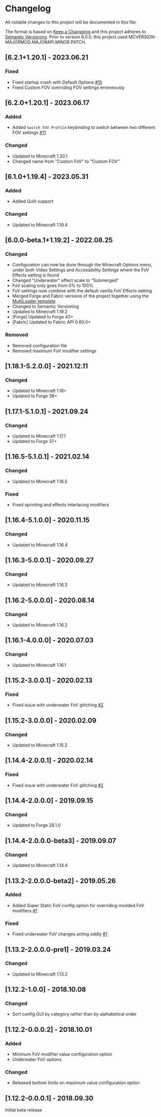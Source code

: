 # Changelog
All notable changes to this project will be documented in this file.

The format is based on [Keep a Changelog](http://keepachangelog.com/en/1.0.0/) and this project adheres to [Semantic Versioning](http://semver.org/spec/v2.0.0.html).
Prior to version 6.0.0, this project used MCVERSION-MAJORMOD.MAJORAPI.MINOR.PATCH.

## [6.2.1+1.20.1] - 2023.06.21
### Fixed
- Fixed startup crash with Default Options [#15](https://github.com/illusivesoulworks/customfov/issues/15)
- Fixed Custom FOV overriding FOV settings erroneously

## [6.2.0+1.20.1] - 2023.06.17
### Added
- Added `Switch FOV Profile` keybinding to switch between two different FOV settings [#11](https://github.com/illusivesoulworks/customfov/issues/11)
### Changed
- Updated to Minecraft 1.20.1
- Changed name from "Custom FoV" to "Custom FOV"

## [6.1.0+1.19.4] - 2023.05.31
### Added
- Added Quilt support
### Changed
- Updated to Minecraft 1.19.4

## [6.0.0-beta.1+1.19.2] - 2022.08.25
### Changed
- Configuration can now be done through the Minecraft Options menu, under both Video Settings and Accessibility Settings
where the FoV Effects setting is found
- Changed "Underwater" effect scale to "Submerged"
- FoV scaling only goes from 0% to 100%
- FoV settings now combine with the default vanilla FoV Effects setting
- Merged Forge and Fabric versions of the project together using the [MultiLoader template](https://github.com/jaredlll08/MultiLoader-Template)
- Changed to Semantic Versioning
- Updated to Minecraft 1.19.2
- [Forge] Updated to Forge 43+
- [Fabric] Updated to Fabric API 0.60.0+
### Removed
- Removed configuration file
- Removed maximum FoV modifier settings

## [1.18.1-5.2.0.0] - 2021.12.11
### Changed
- Updated to Minecraft 1.18+
- Updated to Forge 38+

## [1.17.1-5.1.0.1] - 2021.09.24
### Changed
- Updated to Minecraft 1.17.1
- Updated to Forge 37+

## [1.16.5-5.1.0.1] - 2021.02.14
### Changed
- Updated to Minecraft 1.16.5
### Fixed
- Fixed sprinting and effects interlacing modifiers

## [1.16.4-5.1.0.0] - 2020.11.15
### Changed
- Updated to Minecraft 1.16.4

## [1.16.3-5.0.0.1] - 2020.09.27
### Changed
- Updated to Minecraft 1.16.3

## [1.16.2-5.0.0.0] - 2020.08.14
### Changed
- Updated to Minecraft 1.16.2

## [1.16.1-4.0.0.0] - 2020.07.03
### Changed
- Updated to Minecraft 1.16.1

## [1.15.2-3.0.0.1] - 2020.02.13
### Fixed
- Fixed issue with underwater FoV glitching [#2](https://github.com/TheIllusiveC4/CustomFoV/issues/2)

## [1.15.2-3.0.0.0] - 2020.02.09
### Changed
- Updated to Minecraft 1.15.2

## [1.14.4-2.0.0.1] - 2020.02.14
### Fixed
- Fixed issue with underwater FoV glitching [#2](https://github.com/TheIllusiveC4/CustomFoV/issues/2)

## [1.14.4-2.0.0.0] - 2019.09.15
### Changed
- Updated to Forge 28.1.0

## [1.14.4-2.0.0.0-beta3] - 2019.09.07
### Changed
- Updated to Minecraft 1.14.4

## [1.13.2-2.0.0.0-beta2] - 2019.05.26
### Added
- Added Super Static FoV config option for overriding modded FoV modifiers [#1](https://github.com/TheIllusiveC4/CustomFoV/issues/1)
### Fixed
- Fixed underwater FoV changes acting oddly [#1](https://github.com/TheIllusiveC4/CustomFoV/issues/1)

## [1.13.2-2.0.0.0-pre1] - 2019.03.24
### Changed
- Updated to Minecraft 1.13.2

## [1.12.2-1.0.0] - 2018.10.08
### Changed
- Sort config GUI by category rather than by alphabetical order

## [1.12.2-0.0.0.2] - 2018.10.01
### Added
- Minimum FoV modifier value configuration option
- Underwater FoV options
### Changed
- Released bottom limits on maximum value configuration option

## [1.12.2-0.0.0.1] - 2018.09.30
Initial beta release